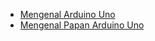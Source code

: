 - [Mengenal Arduino Uno](#Mengenal-Arduino-Uno.md)
- [Mengenal Papan Arduino Uno](Mengenal-Papan-Arduino-Uno.md)